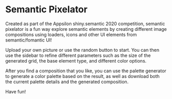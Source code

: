 # Semantic Pixelator

Created as part of the Appsilon shiny.semantic 2020 competition, semantic pixelator is a fun way explore semantic elements by creating different image compositions using loaders, icons and other UI elements from semantic/fomantic UI!

Upload your own picture or use the random button to start. You can then use the sidebar to refine different parameters such as the size of the generated grid, the base element type, and different color options.

After you find a composition that you like, you can use the palette generator to generate a color palette based on the result, as well as download both the current palette details and the generated composition.

Have fun!

